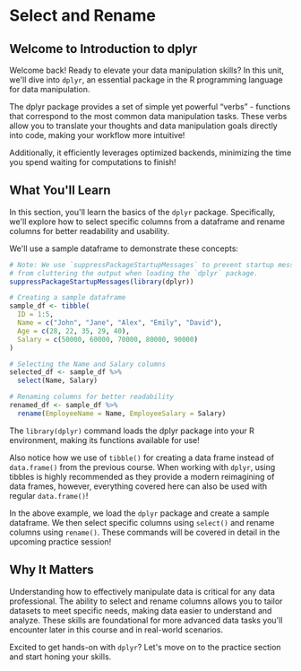 # Select and Rename

## Welcome to Introduction to dplyr
Welcome back! Ready to elevate your data manipulation skills? In this unit, we'll dive into `dplyr`, an essential package in the R programming language for data manipulation.

The dplyr package provides a set of simple yet powerful “verbs” - functions that correspond to the most common data manipulation tasks. These verbs allow you to translate your thoughts and data manipulation goals directly into code, making your workflow more intuitive!

Additionally, it efficiently leverages optimized backends, minimizing the time you spend waiting for computations to finish!

## What You'll Learn
In this section, you'll learn the basics of the `dplyr` package. Specifically, we'll explore how to select specific columns from a dataframe and rename columns for better readability and usability.

We'll use a sample dataframe to demonstrate these concepts:

```R
# Note: We use `suppressPackageStartupMessages` to prevent startup messages
# from cluttering the output when loading the `dplyr` package.
suppressPackageStartupMessages(library(dplyr))

# Creating a sample dataframe
sample_df <- tibble(
  ID = 1:5,
  Name = c("John", "Jane", "Alex", "Emily", "David"),
  Age = c(28, 22, 35, 29, 40),
  Salary = c(50000, 60000, 70000, 80000, 90000)
)

# Selecting the Name and Salary columns
selected_df <- sample_df %>%
  select(Name, Salary)

# Renaming columns for better readability
renamed_df <- sample_df %>%
  rename(EmployeeName = Name, EmployeeSalary = Salary)
```

The `library(dplyr)` command loads the dplyr package into your R environment, making its functions available for use!

Also notice how we use of `tibble()` for creating a data frame instead of `data.frame()` from the previous course. When working with `dplyr`, using tibbles is highly recommended as they provide a modern reimagining of data frames, however, everything covered here can also be used with regular `data.frame()`!

In the above example, we load the `dplyr` package and create a sample dataframe. We then select specific columns using `select()` and rename columns using `rename()`. These commands will be covered in detail in the upcoming practice session!

## Why It Matters
Understanding how to effectively manipulate data is critical for any data professional. The ability to select and rename columns allows you to tailor datasets to meet specific needs, making data easier to understand and analyze. These skills are foundational for more advanced data tasks you'll encounter later in this course and in real-world scenarios.

Excited to get hands-on with `dplyr`? Let's move on to the practice section and start honing your skills.
